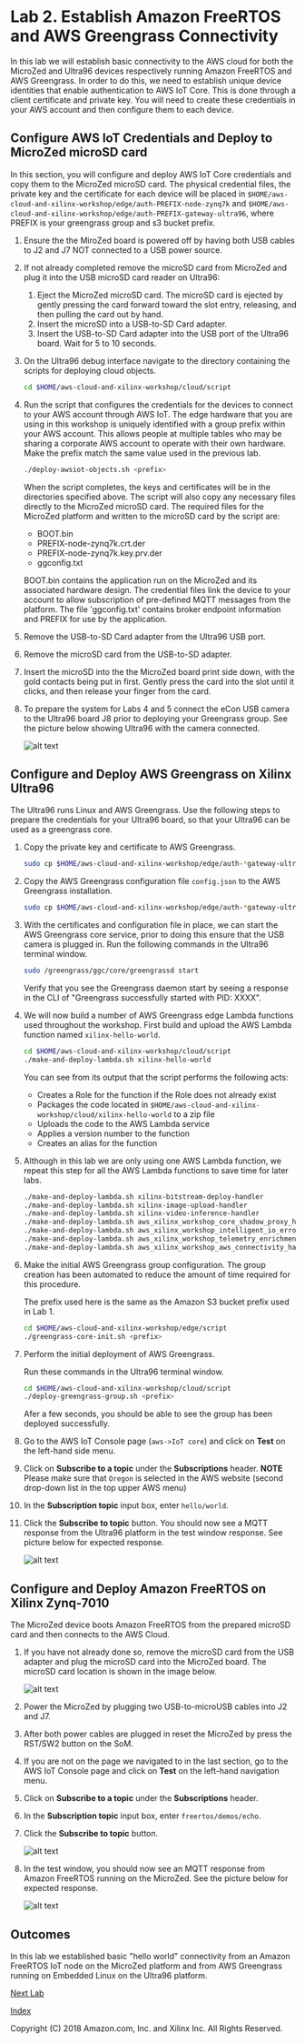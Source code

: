 # Lab 2. Establish Amazon FreeRTOS and AWS Greengrass Connectivity

In this lab we will establish basic connectivity to the AWS cloud for both the MicroZed and Ultra96 devices respectively running Amazon FreeRTOS and AWS Greengrass.  In order to do this, we need to establish unique device identities that enable authentication to AWS IoT Core.  This is done through a client certificate and private key.  You will need to create these credentials in your AWS account and then configure them to each device.

## Configure AWS IoT Credentials and Deploy to MicroZed microSD card

In this section, you will configure and deploy AWS IoT Core credentials and copy them to the MicroZed microSD card. The physical credential files, the private key and the certificate for each device will be placed in ```$HOME/aws-cloud-and-xilinx-workshop/edge/auth-PREFIX-node-zynq7k``` and ```$HOME/aws-cloud-and-xilinx-workshop/edge/auth-PREFIX-gateway-ultra96```, where PREFIX is your greengrass group and s3 bucket prefix.

1. Ensure the the MiroZed board is powered off by having both USB cables to J2 and J7 NOT connected to a USB power source.

2. If not already completed remove the microSD card from MicroZed and plug it into the USB microSD card reader on Ultra96:
	1. Eject the MicroZed microSD card.  The microSD card is ejected by gently pressing the card forward toward the slot entry, releasing, and then pulling the card out by hand.
	2. Insert the microSD into a USB-to-SD Card adapter.
	3. Insert the USB-to-SD Card adapter into the USB port of the Ultra96 board. Wait for 5 to 10 seconds.
	
3. On the Ultra96 debug interface navigate to the directory containing the scripts for deploying cloud objects.

   ```bash
   cd $HOME/aws-cloud-and-xilinx-workshop/cloud/script
   ```
   
4. Run the script that configures the credentials for the devices to connect to your AWS account through AWS IoT. The edge hardware that you are using in this workshop is uniquely identified with a group prefix within your AWS account. This allows people at multiple tables who may be sharing a corporate AWS account to operate with their own hardware. Make the prefix match the same value used in the previous lab.

   ```bash
   ./deploy-awsiot-objects.sh <prefix>
   ```

   When the script completes, the keys and certificates will be in the directories specified above. The script will also copy any necessary files directly to the MicroZed microSD card. The required files for the MicroZed platform and written to the microSD card by the script are:
   
   * BOOT.bin
   * PREFIX-node-zynq7k.crt.der	
   * PREFIX-node-zynq7k.key.prv.der
   * ggconfig.txt
   
   BOOT.bin contains the application run on the MicroZed and its associated hardware design.
   The credential files link the device to your account to allow subscription of pre-defined MQTT messages from the platform.
   The file 'ggconfig.txt' contains broker endpoint information and PREFIX for use by the application.

5. Remove the USB-to-SD Card adapter from the Ultra96 USB port.
6. Remove the microSD card from the USB-to-SD adapter.
7. Insert the microSD into the the MicroZed board print side down, with the gold contacts being put in first.  Gently press the card into the slot until it clicks, and then release your finger from the card.
8. To prepare the system for Labs 4 and 5 connect the eCon USB camera to the Ultra96 board J8 prior to deploying your Greengrass group.  See the picture below showing Ultra96 with the camera connected.

   ![alt text](images/Ultra96_WithCamera.jpg?raw=true "Ultra96 with USB Camera")

## Configure and Deploy AWS Greengrass on Xilinx Ultra96

The Ultra96 runs Linux and AWS Greengrass. Use the following steps to prepare the credentials for your Ultra96 board,
so that your Ultra96 can be used as a greengrass core.

1. Copy the private key and certificate to AWS Greengrass.

   ```bash
   sudo cp $HOME/aws-cloud-and-xilinx-workshop/edge/auth-*gateway-ultra96/*pem /greengrass/certs/
   ```

2. Copy the AWS Greengrass configuration file ```config.json``` to the AWS Greengrass installation.

   ```bash
   sudo cp $HOME/aws-cloud-and-xilinx-workshop/edge/auth-*gateway-ultra96/config.json /greengrass/config/
   ```

3. With the certificates and configuration file in place,  we can start the AWS Greengrass core service, prior to doing this ensure that the USB camera is plugged in. Run the following commands in the Ultra96 terminal window.

	```bash
	sudo /greengrass/ggc/core/greengrassd start
	```
	Verify that you see the Greengrass daemon start by seeing a response in the CLI of "Greengrass successfully started with PID: XXXX".

4. We will now build a number of AWS Greengrass edge Lambda functions used throughout the workshop.  First build and upload the AWS Lambda function named ```xilinx-hello-world```.

	```bash
	cd $HOME/aws-cloud-and-xilinx-workshop/cloud/script
	./make-and-deploy-lambda.sh xilinx-hello-world
	```

	You can see from its output that the script performs the following acts:

	- Creates a Role for the function if the Role does not already exist
	- Packages the code located in ```$HOME/aws-cloud-and-xilinx-workshop/cloud/xilinx-hello-world``` to a zip file
	- Uploads the code to the AWS Lambda service
	- Applies a version number to the function
	- Creates an alias for the function

5. Although in this lab we are only using one AWS Lambda function, we repeat this step for all the AWS Lambda
   functions to save time for later labs.
   
	```bash
	./make-and-deploy-lambda.sh xilinx-bitstream-deploy-handler
	./make-and-deploy-lambda.sh xilinx-image-upload-handler
	./make-and-deploy-lambda.sh xilinx-video-inference-handler
	./make-and-deploy-lambda.sh aws_xilinx_workshop_core_shadow_proxy_handler
	./make-and-deploy-lambda.sh aws_xilinx_workshop_intelligent_io_error_handler
	./make-and-deploy-lambda.sh aws_xilinx_workshop_telemetry_enrichment_handler
	./make-and-deploy-lambda.sh aws_xilinx_workshop_aws_connectivity_handler
	```

6. Make the initial AWS Greengrass group configuration. The group creation 
   has been automated to reduce the amount of time required for this procedure.

   The prefix used here is the same as the Amazon S3 bucket prefix used in Lab 1.

	```bash
	cd $HOME/aws-cloud-and-xilinx-workshop/edge/script
	./greengrass-core-init.sh <prefix>
	```
	

7. Perform the initial deployment of AWS Greengrass.

	Run these commands in the Ultra96 terminal window.

	```bash
	cd $HOME/aws-cloud-and-xilinx-workshop/cloud/script
	./deploy-greengrass-group.sh <prefix>
	```
   Afer a few seconds, you should be able to see the group has been deployed 
   successfully.

8. Go to the AWS IoT Console page (`aws->IoT core`) and click on **Test** on the left-hand side menu. 
9. Click on **Subscribe to a topic** under the **Subscriptions** header. **NOTE** Please make sure that `Oregon` is selected in the AWS website (second drop-down list in the top upper AWS menu)
10. In the **Subscription topic** input box, enter ```hello/world```. 
11. Click the **Subscribe to topic** button.
    You should now see a MQTT response from the Ultra96 platform in the test window response.
    See picture below for expected response.

    ![alt text](images/Greengrass_HelloWorld_Test.PNG "Greengrass Successful Response")


## Configure and Deploy Amazon FreeRTOS on Xilinx Zynq-7010

The MicroZed device boots Amazon FreeRTOS from the prepared microSD card and then connects to the AWS Cloud.

1. If you have not already done so, remove the microSD card from the USB adapter and plug the microSD card into the MicroZed board.  The microSD card location is shown in the image below.

   ![alt text](images/MicroZed_IIoT_HW_Overview.png "MicroZed IIoT Kit Overview")

2. Power the MicroZed by plugging two USB-to-microUSB cables into J2 and J7.
3. After both power cables are plugged in reset the MicroZed by press the RST/SW2 button on the SoM.
4. If you are not on the page we navigated to in the last section, go to the AWS IoT Console page and click on **Test** on the left-hand navigation menu.
5. Click on **Subscribe to a topic** under the **Subscriptions** header.
6. In the **Subscription topic** input box, enter ```freertos/demos/echo```. 
7. Click the **Subscribe to topic** button.

	![alt text](images/AFR_HelloWorld_Test.png "a:FreeRTOS Hello World Test")
7. In the test window, you should now see an MQTT response from Amazon FreeRTOS running on the MicroZed.  See the picture below for expected response.

	![alt text](images/AFR_HelloWorld_Test_Response.png "a:FreeRTOS Successful Response")

## Outcomes

In this lab we established basic "hello world" connectivity from an Amazon FreeRTOS IoT node on the MicroZed platform and from AWS Greengrass running on Embedded Linux on the Ultra96 platform.

[Next Lab](./Lab3.md)

[Index](./README.md)

Copyright (C) 2018 Amazon.com, Inc. and Xilinx Inc.  All Rights Reserved.
